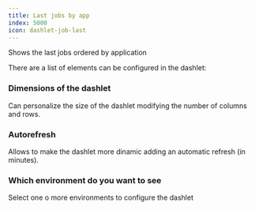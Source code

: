 ```yaml
---
title: Last jobs by app
index: 5000
icon: dashlet-job-last
---
```


Shows the last jobs ordered by application

There are a list of elements can be configured in the dashlet:

### Dimensions of the dashlet

Can personalize the size of the dashlet modifying the number of columns and rows.


### Autorefresh

Allows to make the dashlet more dinamic adding an automatic refresh (in minutes).


### Which environment do you want to see

Select one o more environments to configure the dashlet